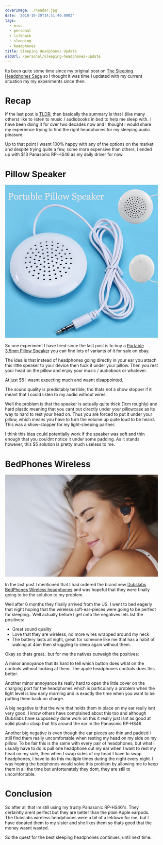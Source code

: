 ```yaml
---
coverImage: ./header.jpg
date: '2018-10-30T14:51:40.000Z'
tags:
  - misc
  - personal
  - lifehack
  - sleeping
  - headphones
title: Sleeping Headphones Update
oldUrl: /personal/sleeping-headphones-update
---
```


Its been quite some time since my original post on [The Sleeping Headphones Saga](./photos-personal/the-sleeping-headphones-saga/) so I thought it was time I updated with my current situation my my experiments since then.

<!-- more -->

# Recap

If the last post is [TLDR;](./photos-personal/the-sleeping-headphones-saga/) then basically the summary is that I (like many others) like to listen to music / audiobooks in bed to help me sleep with. I have been doing it for over two decades now and I thought I would share my experience trying to find the right headphones for my sleeping audio pleasure.

Up to that point I wasnt 100% happy with any of the options on the market and despite trying quite a few, some more expensive than others, I ended up with \$13 Panasonic RP-HS46 as my daily driver for now.

# Pillow Speaker

[![](./pillow-speaker.jpg)](./pillow-speaker.jpg)

So one experiment I have tried since the last post is to buy a [Portable 3.5mm Pillow Speaker](https://www.ebay.com/itm/Portable-3-5mm-Pillow-Speaker-for-iPod-MP3-MP4-CD-Phone-Universal-White-Speaker-/253812585068) you can find lots of variants of it for sale on ebay.

The idea is that instead of headphones going directly in your ear you attach this little speaker to your device then tuck it under your pillow. Then you rest your head on the pillow and enjoy your music / audiobook or whatever.

At just \$5 I wasnt expecting much and wasnt disappointed.

The sound quality is predictably terrible, tho thats not a show stopper if it meant that I could listen to my audio without wires.

Well the problem is that the speaker is actually quite thick (1cm roughly) and hard plastic meaning that you cant put directly under your pillowcase as its way to hard to rest your head on. Thus you are forced to put it under your pillow, which means you have to turn the volume up quite loud to be heard. This was a show-stopper for my light-sleeping partner.

I think this idea could potentially work if the speaker was soft and thin enough that you couldnt notice it under some padding. As it stands however, this \$5 solution is pretty much useless to me.

# BedPhones Wireless

[![](./woman-sleep.jpg)](./woman-sleep.jpg)

In the last post I mentioned that I had ordered the brand new [Dubslabs BedPhones Wireless headphones](https://www.dubslabs.com/products/bedphones-wireless-sleep-headphones-the-worlds-smallest-on-ear-headphones.html) and was hopeful that they were finally going to be the solution to my problem.

Well after 6 months they finally arrived from the US. I went to bed eagerly that night hoping that the wireless soft-ear-pieces were going to be perfect for sleeping.. Well actually before I get onto the negatives lets list the positives:

- Great sound quality
- Love that they are wireless, no more wires wrapped around my neck
- The battery lasts all night, great for someone like me that has a habit of waking at 4am then struggling to sleep again without them.

Okay so thats great.. but for me the natives outweigh the positives:

A minor annoyance that its hard to tell which button does what on the controls without looking at them. The apple headphones controls does this better.

Another minor annoyance its really hard to open the little cover on the charging port for the headphones which is particularly a problem when the light level is low early morning and is exactly the time when you want to be putting them back on charge.

A big negative is that the wire that holds them in place on my ear really isnt very good. I know others have complained about this too and although Dubslabs have supposedly done work on this it really just isnt as good at solid plastic clasp that fits around the ear in the Panasonic RP-HS46.

Another big negative is even though the ear pieces are thin and padded I still find them really uncomfortable when resting my head on my side on my pillow. To be fair this is the same with every pair of headphones, but what I usually have to do is pull one headphone out my ear when I want to rest my head on my side, then when I swap sides of my head I have to swap headphones, I have to do this multiple times during the night every night. I was hoping the bedphones would solve this problem by allowing me to keep them in all the time but unfortunately they dont, they are still to uncomfortable.

# Conclusion

So after all that im still using my trusty Panasonic RP-HS46's. They certaintly arent perfect but they are better than the plain Apple earpods. The Dubslabs wireless headphones were a bit of a letdown for me, but I have donated them to my sister and she likes them so thats good that the money wasnt wasted.

So the quest for the best sleeping headphones continues, until next time..
